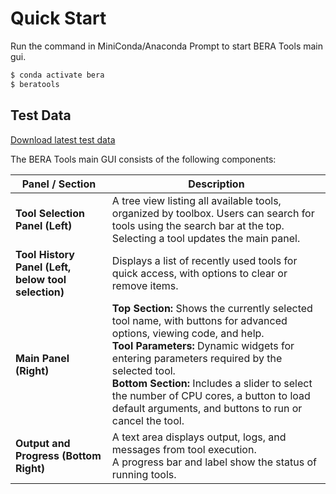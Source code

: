 # Quick Start

Run the command in MiniConda/Anaconda Prompt to start BERA Tools main gui.

``` bash
$ conda activate bera
$ beratools 
```

## Test Data

[Download latest test data](https://github.com/appliedgrg/beratools/releases/latest/download/test_data.zip)

The BERA Tools main GUI consists of the following components:

| **Panel / Section** | **Description** |
|----------------------|-----------------|
| **Tool Selection Panel (Left)** | A tree view listing all available tools, organized by toolbox. Users can search for tools using the search bar at the top. Selecting a tool updates the main panel. |
| **Tool History Panel (Left, below tool selection)** | Displays a list of recently used tools for quick access, with options to clear or remove items. |
| **Main Panel (Right)** | **Top Section:** Shows the currently selected tool name, with buttons for advanced options, viewing code, and help.<br>**Tool Parameters:** Dynamic widgets for entering parameters required by the selected tool.<br>**Bottom Section:** Includes a slider to select the number of CPU cores, a button to load default arguments, and buttons to run or cancel the tool. |
| **Output and Progress (Bottom Right)** | A text area displays output, logs, and messages from tool execution.<br>A progress bar and label show the status of running tools. |

